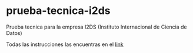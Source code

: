# prueba-tecnica-i2ds
Prueba tecnica para la empresa I2DS (Instituto Internacional de Ciencia de Datos)

Todas las instrucciones las encuentras en el [link](./Prueba%20Técnica%20Python.pdf)